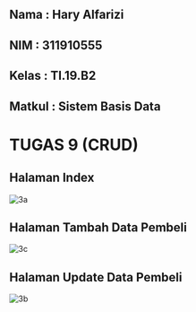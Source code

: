 ## Nama     : Hary Alfarizi
## NIM      : 311910555
## Kelas    : TI.19.B2
## Matkul   : Sistem Basis Data

# TUGAS 9 (CRUD) #

## Halaman Index
![3a](https://user-images.githubusercontent.com/81556837/125173798-54ba6d00-e1eb-11eb-93b7-2a80b3e0223a.png)

## Halaman Tambah Data Pembeli
![3c](https://user-images.githubusercontent.com/81556837/125173801-56843080-e1eb-11eb-989b-5a4da2e68ffb.png)

## Halaman Update Data Pembeli
![3b](https://user-images.githubusercontent.com/81556837/125173800-55eb9a00-e1eb-11eb-90eb-7dd2d3ddb55e.png)